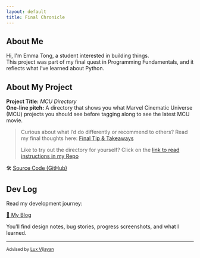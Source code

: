 ```yaml
---
layout: default
title: Final Chronicle
---
```


## About Me

Hi, I'm Emma Tong, a student interested in building things.  
This project was part of my final quest in Programming Fundamentals, and it reflects what I’ve learned about Python.

## About My Project

**Project Title:** *MCU Directory*   
**One-line pitch:** A directory that shows you what Marvel Cinematic Universe (MCU) projects you should see before tagging along to see the latest MCU movie.

> Curious about what I’d do differently or recommend to others? Read my final thoughts here: [Final Tip & Takeaways](_posts/2025-05-19-tip.md)
>
> Like to try out the directory for yourself? Click on the [link to read instructions in my Repo]()

🛠️ [Source Code (GitHub)](files/CP_2025___Final_Quest.ipynb)  

## Dev Log

Read my development journey:  

[📝 My Blog](blog.html)

You’ll find design notes, bug stories, progress screenshots, and what I learned.

---

<small>Advised by [Lux Vijayan](mailto:laxmiv2@illinois.edu)</small>

